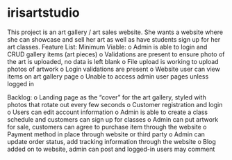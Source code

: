 # irisartstudio

This project is an art gallery / art sales website. She wants a website where she can showcase and sell her art as well as have students sign up for her art classes.
Feature List:
Minimum Viable:
o	Admin is able to login and CRUD gallery items (art pieces)
o	Validations are present to ensure photo of the art is uploaded, no data is left blank
o	File upload is working to upload photos of artwork
o	Login validations are present
o	Website user can view items on art gallery page
o	Unable to access admin user pages unless logged in

Backlog:
o	Landing page as the “cover” for the art gallery, styled with photos that rotate out every few seconds
o	Customer registration and login
o	Users can edit account information
o	Admin is able to create a class schedule and customers can sign up for classes
o	Admin can put artwork for sale, customers can agree to purchase item through the website
o	Payment method in place through website or third party
o	Admin can update order status, add tracking information through the website
o	Blog added on to website, admin can post and logged-in users may comment
